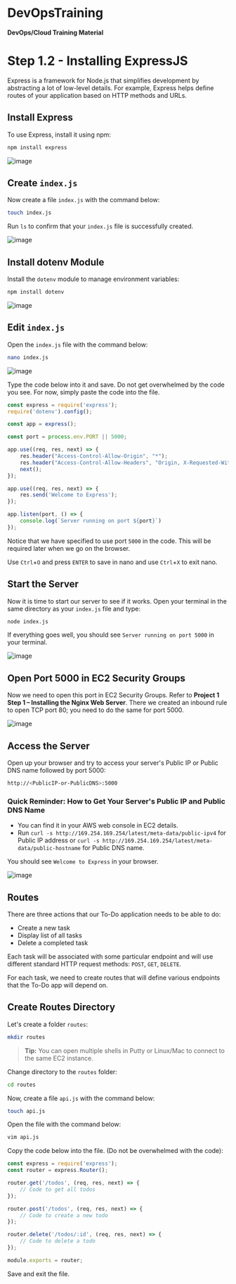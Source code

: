 # DevOpsTraining
**DevOps/Cloud Training Material**

# Step 1.2 - Installing ExpressJS

Express is a framework for Node.js that simplifies development by abstracting a lot of low-level details. For example, Express helps define routes of your application based on HTTP methods and URLs.

## Install Express

To use Express, install it using npm:

```sh
npm install express
```
![image](https://github.com/stiven-skyward/DevOpsTraining/assets/135337796/f4dba715-db97-47ee-a111-fe341f6b686f)

## Create `index.js`

Now create a file `index.js` with the command below:

```sh
touch index.js
```

Run `ls` to confirm that your `index.js` file is successfully created.

![image](https://github.com/stiven-skyward/DevOpsTraining/assets/135337796/c654235d-5be6-4939-b15d-86a01a44fe92)

## Install dotenv Module

Install the `dotenv` module to manage environment variables:

```sh
npm install dotenv
```
![image](https://github.com/stiven-skyward/DevOpsTraining/assets/135337796/3231dc6d-9359-4944-8977-2a0b54e60818)

## Edit `index.js`

Open the `index.js` file with the command below:

```sh
nano index.js
```
![image](https://github.com/stiven-skyward/DevOpsTraining/assets/135337796/c755a967-2677-495c-bdc6-74892cf1f651)

Type the code below into it and save. Do not get overwhelmed by the code you see. For now, simply paste the code into the file.

```javascript
const express = require('express');
require('dotenv').config();

const app = express();

const port = process.env.PORT || 5000;

app.use((req, res, next) => {
    res.header("Access-Control-Allow-Origin", "*");
    res.header("Access-Control-Allow-Headers", "Origin, X-Requested-With, Content-Type, Accept");
    next();
});

app.use((req, res, next) => {
    res.send('Welcome to Express');
});

app.listen(port, () => {
    console.log(`Server running on port ${port}`)
});
```

Notice that we have specified to use port `5000` in the code. This will be required later when we go on the browser.

Use `Ctrl`+`O` and press `ENTER` to save in nano and use `Ctrl`+`X` to exit nano.

## Start the Server

Now it is time to start our server to see if it works. Open your terminal in the same directory as your `index.js` file and type:

```sh
node index.js
```

If everything goes well, you should see `Server running on port 5000` in your terminal.

![image](https://github.com/stiven-skyward/DevOpsTraining/assets/135337796/b1affde8-e667-4e1a-8cec-bee636f252a4)

## Open Port 5000 in EC2 Security Groups

Now we need to open this port in EC2 Security Groups. Refer to **Project 1 Step 1 – Installing the Nginx Web Server**. There we created an inbound rule to open TCP port 80; you need to do the same for port 5000.

![image](https://github.com/stiven-skyward/DevOpsTraining/assets/135337796/126941f3-5391-4e65-9694-185e690fc88e)

## Access the Server

Open up your browser and try to access your server's Public IP or Public DNS name followed by port 5000:

```sh
http://<PublicIP-or-PublicDNS>:5000
```

### Quick Reminder: How to Get Your Server's Public IP and Public DNS Name

- You can find it in your AWS web console in EC2 details.
- Run `curl -s http://169.254.169.254/latest/meta-data/public-ipv4` for Public IP address or `curl -s http://169.254.169.254/latest/meta-data/public-hostname` for Public DNS name.

You should see `Welcome to Express` in your browser.

![image](https://github.com/stiven-skyward/DevOpsTraining/assets/135337796/4019ab14-7ba9-4bac-bdfc-ee72b27cc61f)

## Routes

There are three actions that our To-Do application needs to be able to do:
- Create a new task
- Display list of all tasks
- Delete a completed task

Each task will be associated with some particular endpoint and will use different standard HTTP request methods: `POST`, `GET`, `DELETE`.

For each task, we need to create routes that will define various endpoints that the To-Do app will depend on.

## Create Routes Directory

Let's create a folder `routes`:

```sh
mkdir routes
```

> **Tip:** You can open multiple shells in Putty or Linux/Mac to connect to the same EC2 instance.

Change directory to the `routes` folder:

```sh
cd routes
```

Now, create a file `api.js` with the command below:

```sh
touch api.js
```

Open the file with the command below:

```sh
vim api.js
```

Copy the code below into the file. (Do not be overwhelmed with the code):

```javascript
const express = require('express');
const router = express.Router();

router.get('/todos', (req, res, next) => {
    // Code to get all todos
});

router.post('/todos', (req, res, next) => {
    // Code to create a new todo
});

router.delete('/todos/:id', (req, res, next) => {
    // Code to delete a todo
});

module.exports = router;
```

Save and exit the file.
